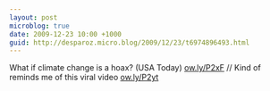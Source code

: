 ```yaml
---
layout: post
microblog: true
date: 2009-12-23 10:00 +1000
guid: http://desparoz.micro.blog/2009/12/23/t6974896493.html
---
```

What if climate change is a hoax? (USA Today) [ow.ly/P2xF](http://ow.ly/P2xF) // Kind of reminds me of this viral video [ow.ly/P2yt](http://ow.ly/P2yt)
